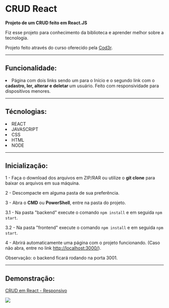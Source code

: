 <h1>CRUD React</h1>
<p> <b>Projeto de um CRUD feito em React.JS</b></p>

<p>Fiz esse projeto para conhecimento da biblioteca e aprender melhor sobre a tecnologia.</p>

<p>Projeto feito através do curso oferecido pela <a  href="https://www.cod3r.com.br/"  target="_blank">Cod3r</a>.</p>

<hr>

<h2>Funcionalidade:</h2>

<li> Página com dois links sendo um para o Início e o segundo link com o <b>cadastro, ler, alterar e deletar </b> um usuário.
Feito com responsividade para dispositivos menores.

</li>

<hr>

<h2>Técnologias:</h2>

<li>REACT</li>

<li>JAVASCRIPT</li>

<li>CSS</li>

<li>HTML</li>

<li>NODE</li>

<hr>

<h2>Inicialização:</h2>
<p>1 - Faça o download dos arquivos em ZIP/RAR ou utilize o <b>git clone</b> para baixar os arquivos em sua máquina.</p>

<p>2 - Descompacte em alguma pasta de sua preferência.</p>

<p>3 - Abra o <b>CMD</b> ou <b>PowerShell</b>, entre na pasta do projeto.</p>

<p>3.1 - Na pasta "backend" execute o comando <code>npm install</code> e em seguida <code>npm start</code>.</p>

<p>3.2 - Na pasta "frontend" execute o comando <code>npm install</code> e em seguida <code>npm start</code>.</p>

<p>4 - Abrirá automaticamente uma página com o projeto funcionando. (Caso não abra, entre no link <a  href="http://localhost:3000/">http://localhost:3000/</a>).</p>

<p>Observação: o backend ficará rodando na porta 3001.</p>

<hr>

<h2>Demonstração:</h2>

<a  href="https://www.loom.com/share/babdcf33516a4fb0b7295b73a32062d6">

<p>CRUD em React - Responsivo</p>

<img  style="max-width:300px;"  src="https://cdn.loom.com/sessions/thumbnails/babdcf33516a4fb0b7295b73a32062d6-with-play.gif">

</a>